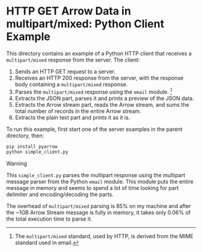 <!---
  Licensed to the Apache Software Foundation (ASF) under one
  or more contributor license agreements.  See the NOTICE file
  distributed with this work for additional information
  regarding copyright ownership.  The ASF licenses this file
  to you under the Apache License, Version 2.0 (the
  "License"); you may not use this file except in compliance
  with the License.  You may obtain a copy of the License at

    http://www.apache.org/licenses/LICENSE-2.0

  Unless required by applicable law or agreed to in writing,
  software distributed under the License is distributed on an
  "AS IS" BASIS, WITHOUT WARRANTIES OR CONDITIONS OF ANY
  KIND, either express or implied.  See the License for the
  specific language governing permissions and limitations
  under the License.
-->

# HTTP GET Arrow Data in multipart/mixed: Python Client Example

This directory contains an example of a Python HTTP client that receives a
`multipart/mixed` response from the server. The client:
1. Sends an HTTP GET request to a server.
2. Receives an HTTP 200 response from the server, with the response body
   containing a `multipart/mixed` response.
3. Parses the `multipart/mixed` response using the `email` module. [^1]
4. Extracts the JSON part, parses it and prints a preview of the JSON data.
5. Extracts the Arrow stream part, reads the Arrow stream, and sums the
   total number of records in the entire Arrow stream.
6. Extracts the plain text part and prints it as it is.

To run this example, first start one of the server examples in the parent
directory, then:

```sh
pip install pyarrow
python simple_client.py
```

> [!WARNING]
> This `simple_client.py` parses the multipart response using the multipart
> message parser from the Python `email` module. This module puts the entire
> message in memory and seems to spend a lot of time looking for part delimiter
> and encoding/decoding the parts.
>
> The overhead of `multipart/mixed` parsing is 85% on my machine and after the
> ~1GB Arrow Stream message is fully in memory, it takes only 0.06% of the total
> execution time to parse it.

[^1]: The `multipart/mixed` standard, used by HTTP, is derived from the MIME
standard used in email.
